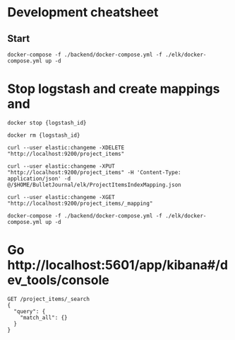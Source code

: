 # Development cheatsheet
## Start 
```
docker-compose -f ./backend/docker-compose.yml -f ./elk/docker-compose.yml up -d
```

# Stop logstash and create mappings and 

```
docker stop {logstash_id}

docker rm {logstash_id}

curl --user elastic:changeme -XDELETE "http://localhost:9200/project_items"

curl --user elastic:changeme -XPUT "http://localhost:9200/project_items" -H 'Content-Type: application/json' -d @/$HOME/BulletJournal/elk/ProjectItemsIndexMapping.json

curl --user elastic:changeme -XGET "http://localhost:9200/project_items/_mapping"

docker-compose -f ./backend/docker-compose.yml -f ./elk/docker-compose.yml up -d
```


# Go http://localhost:5601/app/kibana#/dev_tools/console

```
GET /project_items/_search
{
  "query": {
    "match_all": {}
  }
}
```